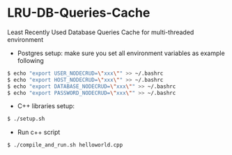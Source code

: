 # LRU-DB-Queries-Cache
Least Recently Used Database Queries Cache for multi-threaded environment

* Postgres setup: make sure you set all environment variables as example following
```bash
$ echo "export USER_NODECRUD=\"xxx\"" >> ~/.bashrc
$ echo "export HOST_NODECRUD=\"xxx\"" >> ~/.bashrc
$ echo "export DATABASE_NODECRUD=\"xxx\"" >> ~/.bashrc
$ echo "export PASSWORD_NODECRUD=\"xxx\"" >> ~/.bashrc
```

* C++ libraries setup:
```bash
$ ./setup.sh
```

* Run c++ script
```bash
$ ./compile_and_run.sh helloworld.cpp
```

